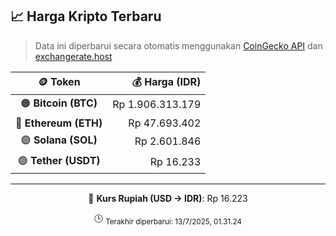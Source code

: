 

<!-- HARGA_KRIPTO -->
## 📈 Harga Kripto Terbaru

> Data ini diperbarui secara otomatis menggunakan [CoinGecko API](https://www.coingecko.com/) dan [exchangerate.host](https://exchangerate.host/)

<div align="center">

| 🪙 Token | 💰 Harga (IDR) |
|:------:|---------------:|
| 🟠 **Bitcoin (BTC)**   | Rp 1.906.313.179 |
| 🔵 **Ethereum (ETH)**  | Rp 47.693.402 |
| 🟣 **Solana (SOL)**    | Rp 2.601.846 |
| 🟢 **Tether (USDT)**   | Rp 16.233 |

---

💱 **Kurs Rupiah (USD → IDR)**: Rp 16.223

🕒 <sub>Terakhir diperbarui: 13/7/2025, 01.31.24</sub>

</div>
<!-- /HARGA_KRIPTO -->